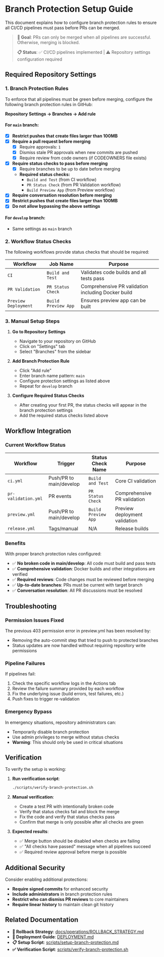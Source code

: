 # Branch Protection Setup Guide

This document explains how to configure branch protection rules to ensure all CI/CD pipelines must pass before PRs can be merged.

> **🎯 Goal**: PRs can only be merged when all pipelines are successful. Otherwise, merging is blocked.
>
> **📋 Status**: ✅ CI/CD pipelines implemented | ⚠️ Repository settings configuration required

## Required Repository Settings

### 1. Branch Protection Rules

To enforce that all pipelines must be green before merging, configure the following branch protection rules in GitHub:

**Repository Settings → Branches → Add rule**

#### For `main` branch:
- [x] **Restrict pushes that create files larger than 100MB**
- [x] **Require a pull request before merging**
  - [x] Require approvals: `1`
  - [x] Dismiss stale PR approvals when new commits are pushed
  - [x] Require review from code owners (if CODEOWNERS file exists)
- [x] **Require status checks to pass before merging**
  - [x] Require branches to be up to date before merging
  - **Required status checks:**
    - `Build and Test` (from CI workflow)
    - `PR Status Check` (from PR Validation workflow) 
    - `Build Preview App` (from Preview workflow)
- [x] **Require conversation resolution before merging**
- [x] **Restrict pushes that create files larger than 100MB**
- [x] **Do not allow bypassing the above settings**

#### For `develop` branch:
- Same settings as `main` branch

### 2. Workflow Status Checks

The following workflows provide status checks that should be required:

| Workflow | Job Name | Purpose |
|----------|----------|---------|
| `CI` | `Build and Test` | Validates code builds and all tests pass |
| `PR Validation` | `PR Status Check` | Comprehensive PR validation including Docker build |
| `Preview Deployment` | `Build Preview App` | Ensures preview app can be built |

### 3. Manual Setup Steps

1. **Go to Repository Settings**
   - Navigate to your repository on GitHub
   - Click on "Settings" tab
   - Select "Branches" from the sidebar

2. **Add Branch Protection Rule**
   - Click "Add rule"
   - Enter branch name pattern: `main`
   - Configure protection settings as listed above
   - Repeat for `develop` branch

3. **Configure Required Status Checks**
   - After creating your first PR, the status checks will appear in the branch protection settings
   - Add the required status checks listed above

## Workflow Integration

### Current Workflow Status

| Workflow | Trigger | Status Check Name | Purpose |
|----------|---------|-------------------|---------|
| `ci.yml` | Push/PR to main/develop | `Build and Test` | Core CI validation |
| `pr-validation.yml` | PR events | `PR Status Check` | Comprehensive PR validation |
| `preview.yml` | Push/PR to main/develop | `Build Preview App` | Preview deployment validation |
| `release.yml` | Tags/manual | N/A | Release builds |

### Benefits

With proper branch protection rules configured:

- ✅ **No broken code in main/develop**: All code must build and pass tests
- ✅ **Comprehensive validation**: Docker builds and other integrations are verified  
- ✅ **Required reviews**: Code changes must be reviewed before merging
- ✅ **Up-to-date branches**: PRs must be current with target branch
- ✅ **Conversation resolution**: All PR discussions must be resolved

## Troubleshooting

### Permission Issues Fixed

The previous 403 permission error in preview.yml has been resolved by:
- Removing the auto-commit step that tried to push to protected branches
- Status updates are now handled without requiring repository write permissions

### Pipeline Failures

If pipelines fail:
1. Check the specific workflow logs in the Actions tab
2. Review the failure summary provided by each workflow
3. Fix the underlying issue (build errors, test failures, etc.)
4. Push fixes to trigger re-validation

### Emergency Bypass

In emergency situations, repository administrators can:
- Temporarily disable branch protection
- Use admin privileges to merge without status checks
- **Warning**: This should only be used in critical situations

## Verification

To verify the setup is working:

1. **Run verification script**:
   ```bash
   ./scripts/verify-branch-protection.sh
   ```

2. **Manual verification**:
   - Create a test PR with intentionally broken code
   - Verify that status checks fail and block the merge
   - Fix the code and verify that status checks pass
   - Confirm that merge is only possible after all checks are green

3. **Expected results**:
   - ✅ Merge button should be disabled when checks are failing
   - ✅ "All checks have passed" message when all pipelines succeed
   - ✅ Required review approval before merge is possible

## Additional Security

Consider enabling additional protections:
- **Require signed commits** for enhanced security
- **Include administrators** in branch protection rules
- **Restrict who can dismiss PR reviews** to core maintainers
- **Require linear history** to maintain clean git history

## Related Documentation

- **🔄 Rollback Strategy**: [docs/operations/ROLLBACK_STRATEGY.md](operations/ROLLBACK_STRATEGY.md)
- **🚀 Deployment Guide**: [DEPLOYMENT.md](../DEPLOYMENT.md)
- **📋 Setup Script**: [scripts/setup-branch-protection.md](../scripts/setup-branch-protection.md)
- **✅ Verification Script**: [scripts/verify-branch-protection.sh](../scripts/verify-branch-protection.sh)